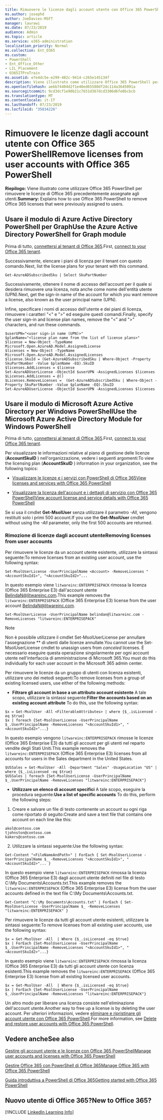 ```yaml
---
title: Rimuovere le licenze dagli account utente con Office 365 PowerShell
ms.author: josephd
author: JoeDavies-MSFT
manager: laurawi
ms.date: 07/23/2019
audience: Admin
ms.topic: article
ms.service: o365-administration
localization_priority: Normal
ms.collection: Ent_O365
ms.custom:
- PowerShell
- Ent_Office_Other
- LIL_Placement
- O365ITProTrain
ms.assetid: e7e4dc5e-e299-482c-9414-c265e145134f
description: Viene illustrato come utilizzare Office 365 PowerShell per rimuovere le licenze di Office 365 precedentemente assegnate agli utenti.
ms.openlocfilehash: aebb74404d2f1e40ed65580df2dc114a3645091a
ms.sourcegitcommit: 9cd3dcf1e90b21c7651d367dcd3306d6fe0bcbcb
ms.translationtype: MT
ms.contentlocale: it-IT
ms.lasthandoff: 07/23/2019
ms.locfileid: "35834226"
---
```

# <a name="remove-licenses-from-user-accounts-with-office-365-powershell"></a><span data-ttu-id="dffb7-103">Rimuovere le licenze dagli account utente con Office 365 PowerShell</span><span class="sxs-lookup"><span data-stu-id="dffb7-103">Remove licenses from user accounts with Office 365 PowerShell</span></span>

<span data-ttu-id="dffb7-104">**Riepilogo:** Viene illustrato come utilizzare Office 365 PowerShell per rimuovere le licenze di Office 365 precedentemente assegnate agli utenti.</span><span class="sxs-lookup"><span data-stu-id="dffb7-104">**Summary:** Explains how to use Office 365 PowerShell to remove Office 365 licenses that were previously assigned to users.</span></span>

## <a name="use-the-azure-active-directory-powershell-for-graph-module"></a><span data-ttu-id="dffb7-105">Usare il modulo di Azure Active Directory PowerShell per Graph</span><span class="sxs-lookup"><span data-stu-id="dffb7-105">Use the Azure Active Directory PowerShell for Graph module</span></span>

<span data-ttu-id="dffb7-106">Prima di tutto, [connettersi al tenant di Office 365](connect-to-office-365-powershell.md#connect-with-the-azure-active-directory-powershell-for-graph-module).</span><span class="sxs-lookup"><span data-stu-id="dffb7-106">First, [connect to your Office 365 tenant](connect-to-office-365-powershell.md#connect-with-the-azure-active-directory-powershell-for-graph-module).</span></span>
  

<span data-ttu-id="dffb7-107">Successivamente, elencare i piani di licenza per il tenant con questo comando.</span><span class="sxs-lookup"><span data-stu-id="dffb7-107">Next, list the license plans for your tenant with this command.</span></span>

```
Get-AzureADSubscribedSku | Select SkuPartNumber
```

<span data-ttu-id="dffb7-108">Successivamente, ottenere il nome di accesso dell'account per il quale si desidera rimuovere una licenza, nota anche come nome dell'entità utente (UPN).</span><span class="sxs-lookup"><span data-stu-id="dffb7-108">Next, get the sign-in name of the account for which you want remove a license, also known as the user principal name (UPN).</span></span>

<span data-ttu-id="dffb7-109">Infine, specificare i nomi di accesso dell'utente e dei piani di licenza, rimuovere i caratteri "<" e ">" ed eseguire questi comandi.</span><span class="sxs-lookup"><span data-stu-id="dffb7-109">Finally, specify the user sign-in and license plan names, remove the "<" and ">" characters, and run these commands.</span></span>

```
$userUPN="<user sign-in name (UPN)>"
$planName="<license plan name from the list of license plans>"
$license = New-Object -TypeName Microsoft.Open.AzureAD.Model.AssignedLicense
$licenses = New-Object -TypeName Microsoft.Open.AzureAD.Model.AssignedLicenses
$license.SkuId = (Get-AzureADSubscribedSku | Where-Object -Property SkuPartNumber -Value $planName -EQ).SkuID
$licenses.AddLicenses = $license
Set-AzureADUserLicense -ObjectId $userUPN -AssignedLicenses $licenses
$Licenses.AddLicenses = @()
$Licenses.RemoveLicenses =  (Get-AzureADSubscribedSku | Where-Object -Property SkuPartNumber -Value $planName -EQ).SkuID
Set-AzureADUserLicense -ObjectId $userUPN -AssignedLicenses $licenses
```

## <a name="use-the-microsoft-azure-active-directory-module-for-windows-powershell"></a><span data-ttu-id="dffb7-110">Usare il modulo di Microsoft Azure Active Directory per Windows PowerShell</span><span class="sxs-lookup"><span data-stu-id="dffb7-110">Use the Microsoft Azure Active Directory Module for Windows PowerShell</span></span>

<span data-ttu-id="dffb7-111">Prima di tutto, [connettersi al tenant di Office 365](connect-to-office-365-powershell.md#connect-with-the-microsoft-azure-active-directory-module-for-windows-powershell).</span><span class="sxs-lookup"><span data-stu-id="dffb7-111">First, [connect to your Office 365 tenant](connect-to-office-365-powershell.md#connect-with-the-microsoft-azure-active-directory-module-for-windows-powershell).</span></span>

   
<span data-ttu-id="dffb7-112">Per visualizzare le informazioni relative al piano di gestione delle licenze (**AccountSkuID** ) nell'organizzazione, vedere i seguenti argomenti:</span><span class="sxs-lookup"><span data-stu-id="dffb7-112">To view the licensing plan (**AccountSkuID** ) information in your organization, see the following topics:</span></span>
    
  - [<span data-ttu-id="dffb7-113">Visualizzare le licenze e i servizi con PowerShell di Office 365</span><span class="sxs-lookup"><span data-stu-id="dffb7-113">View licenses and services with Office 365 PowerShell</span></span>](view-licenses-and-services-with-office-365-powershell.md)
    
  - [<span data-ttu-id="dffb7-114">Visualizzare la licenza dell'account e i dettagli di servizio con Office 365 PowerShell</span><span class="sxs-lookup"><span data-stu-id="dffb7-114">View account license and service details with Office 365 PowerShell</span></span>](view-account-license-and-service-details-with-office-365-powershell.md)
    
<span data-ttu-id="dffb7-115">Se si usa il cmdlet **Get-MsolUser** senza utilizzare il parametro _-All_, vengono restituiti solo i primi 500 account.</span><span class="sxs-lookup"><span data-stu-id="dffb7-115">If you use the **Get-MsolUser** cmdlet without using the _-All_ parameter, only the first 500 accounts are returned.</span></span>
    
### <a name="removing-licenses-from-user-accounts"></a><span data-ttu-id="dffb7-116">Rimozione di licenze dagli account utente</span><span class="sxs-lookup"><span data-stu-id="dffb7-116">Removing licenses from user accounts</span></span>

<span data-ttu-id="dffb7-117">Per rimuovere le licenze da un account utente esistente, utilizzare la sintassi seguente:</span><span class="sxs-lookup"><span data-stu-id="dffb7-117">To remove licenses from an existing user account, use the following syntax:</span></span>
  
```
Set-MsolUserLicense -UserPrincipalName <Account> -RemoveLicenses "<AccountSkuId1>", "<AccountSkuId2>"...
```

<span data-ttu-id="dffb7-118">In questo esempio viene `litwareinc:ENTERPRISEPACK` rimossa la licenza (Office 365 Enterprise E3) dall'account utente BelindaN@litwareinc.com.</span><span class="sxs-lookup"><span data-stu-id="dffb7-118">This example removes the `litwareinc:ENTERPRISEPACK` (Office 365 Enterprise E3) license from the user account BelindaN@litwareinc.com.</span></span>
  
```
Set-MsolUserLicense -UserPrincipalName belindan@litwareinc.com -RemoveLicenses "litwareinc:ENTERPRISEPACK"
```

>[!Note]
><span data-ttu-id="dffb7-119">Non è possibile utilizzare il cmdlet Set-MsolUserLicense per annullare l'assegnazione \*\* di utenti dalle licenze annullate.</span><span class="sxs-lookup"><span data-stu-id="dffb7-119">You cannot use the Set-MsolUserLicense cmdlet to unassign users from *canceled* licenses.</span></span> <span data-ttu-id="dffb7-120">È necessario eseguire questa operazione singolarmente per ogni account utente nell'interfaccia di amministrazione di Microsoft 365.</span><span class="sxs-lookup"><span data-stu-id="dffb7-120">You must do this individually for each user account in the Microsoft 365 admin center.</span></span>
>

<span data-ttu-id="dffb7-121">Per rimuovere le licenze da un gruppo di utenti con licenza esistenti, utilizzare uno dei metodi seguenti:</span><span class="sxs-lookup"><span data-stu-id="dffb7-121">To remove licenses from a group of existing licensed users, use either of the following methods:</span></span>
  
- <span data-ttu-id="dffb7-122">**Filtrare gli account in base a un attributo account esistente** A tale scopo, utilizzare la sintassi seguente:</span><span class="sxs-lookup"><span data-stu-id="dffb7-122">**Filter the accounts based on an existing account attribute** To do this, use the following syntax:</span></span>
    
```
$x = Get-MsolUser -All <FilterableAttributes> | where {$_.isLicensed -eq $true}
$x | foreach {Set-MsolUserLicense -UserPrincipalName $_.UserPrincipalName -RemoveLicenses "<AccountSkuId1>", "<AccountSkuId2>"...}
```

<span data-ttu-id="dffb7-123">In questo esempio vengono `litwareinc:ENTERPRISEPACK` rimosse le licenze (Office 365 Enterprise E3) da tutti gli account per gli utenti nel reparto vendite degli Stati Uniti.</span><span class="sxs-lookup"><span data-stu-id="dffb7-123">This example removes the  `litwareinc:ENTERPRISEPACK` (Office 365 Enterprise E3) licenses from all accounts for users in the Sales department in the United States.</span></span>
    
```
$USSales = Get-MsolUser -All -Department "Sales" -UsageLocation "US" | where {$_.isLicensed -eq $true}
$USSales | foreach {Set-MsolUserLicense -UserPrincipalName $_.UserPrincipalName -RemoveLicenses "litwareinc:ENTERPRISEPACK"}
```

- <span data-ttu-id="dffb7-124">**Utilizzare un elenco di account specifici** A tale scopo, eseguire la procedura seguente:</span><span class="sxs-lookup"><span data-stu-id="dffb7-124">**Use a list of specific accounts** To do this, perform the following steps:</span></span>
    
1. <span data-ttu-id="dffb7-125">Creare e salvare un file di testo contenente un account su ogni riga come riportato di seguito:</span><span class="sxs-lookup"><span data-stu-id="dffb7-125">Create and save a text file that contains one account on each line like this:</span></span>
    
  ```
akol@contoso.com
tjohnston@contoso.com
kakers@contoso.com
  ```

2. <span data-ttu-id="dffb7-126">Utilizzare la sintassi seguente:</span><span class="sxs-lookup"><span data-stu-id="dffb7-126">Use the following syntax:</span></span>
    
  ```
  Get-Content "<FileNameAndPath>" | ForEach { Set-MsolUserLicense -UserPrincipalName $_ -RemoveLicenses "<AccountSkuId1>", "<AccountSkuId2>"... }
  ```

<span data-ttu-id="dffb7-127">In questo esempio viene `litwareinc:ENTERPRISEPACK` rimossa la licenza (Office 365 Enterprise E3) dagli account utente definiti nel file di testo C:\My Documents\Accounts.txt.</span><span class="sxs-lookup"><span data-stu-id="dffb7-127">This example removes the  `litwareinc:ENTERPRISEPACK` (Office 365 Enterprise E3) license from the user accounts defined in the text file C:\My Documents\Accounts.txt.</span></span>
    
  ```
  Get-Content "C:\My Documents\Accounts.txt" | ForEach { Set-MsolUserLicense -UserPrincipalName $_ -RemoveLicenses "litwareinc:ENTERPRISEPACK" }
  ```

<span data-ttu-id="dffb7-128">Per rimuovere le licenze da tutti gli account utente esistenti, utilizzare la sintassi seguente:</span><span class="sxs-lookup"><span data-stu-id="dffb7-128">To remove licenses from all existing user accounts, use the following syntax:</span></span>
  
```
$x = Get-MsolUser -All  | Where {$_.isLicensed -eq $true}
$x | ForEach {Set-MsolUserLicense -UserPrincipalName $_.UserPrincipalName -RemoveLicenses "<AccountSkuId1>", "<AccountSkuId2>"...}
```

<span data-ttu-id="dffb7-129">In questo esempio viene `litwareinc:ENTERPRISEPACK` rimossa la licenza (Office 365 Enterprise E3) da tutti gli account utente con licenza esistenti.</span><span class="sxs-lookup"><span data-stu-id="dffb7-129">This example removes the  `litwareinc:ENTERPRISEPACK` (Office 365 Enterprise E3) license from all existing licensed user accounts.</span></span>
  
```
$x = Get-MsolUser -All  | Where {$_.isLicensed -eq $true}
$x | ForEach {Set-MsolUserLicense -UserPrincipalName $_.UserPrincipalName -RemoveLicenses "litwareinc:ENTERPRISEPACK"}
```

<span data-ttu-id="dffb7-130">Un altro modo per liberare una licenza consiste nell'eliminazione dell'account utente.</span><span class="sxs-lookup"><span data-stu-id="dffb7-130">Another way to free up a license is by deleting the user account.</span></span> <span data-ttu-id="dffb7-131">Per ulteriori informazioni, vedere [eliminare e ripristinare gli account utente con Office 365 PowerShell](delete-and-restore-user-accounts-with-office-365-powershell.md).</span><span class="sxs-lookup"><span data-stu-id="dffb7-131">For more information, see [Delete and restore user accounts with Office 365 PowerShell](delete-and-restore-user-accounts-with-office-365-powershell.md).</span></span>
  
## <a name="see-also"></a><span data-ttu-id="dffb7-132">Vedere anche</span><span class="sxs-lookup"><span data-stu-id="dffb7-132">See also</span></span>

[<span data-ttu-id="dffb7-133">Gestire gli account utente e le licenze con Office 365 PowerShell</span><span class="sxs-lookup"><span data-stu-id="dffb7-133">Manage user accounts and licenses with Office 365 PowerShell</span></span>](manage-user-accounts-and-licenses-with-office-365-powershell.md)
  
[<span data-ttu-id="dffb7-134">Gestire Office 365 con PowerShell di Office 365</span><span class="sxs-lookup"><span data-stu-id="dffb7-134">Manage Office 365 with Office 365 PowerShell</span></span>](manage-office-365-with-office-365-powershell.md)
  
[<span data-ttu-id="dffb7-135">Guida introduttiva a PowerShell di Office 365</span><span class="sxs-lookup"><span data-stu-id="dffb7-135">Getting started with Office 365 PowerShell</span></span>](getting-started-with-office-365-powershell.md)

    
## <a name="new-to-office-365"></a><span data-ttu-id="dffb7-136">Nuovo utente di Office 365?</span><span class="sxs-lookup"><span data-stu-id="dffb7-136">New to Office 365?</span></span>

[!INCLUDE [LinkedIn Learning Info](../common/office/linkedin-learning-info.md)]
   

